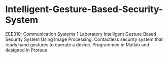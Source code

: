 # Intelligent-Gesture-Based-Security-System
EEE310: Communication Systems 1 Laboratory
Intelligent Gesture Based Security System Using Image Processing: Contactless security system that reads hand gestures to operate a device. Programmed in Matlab and designed in Proteus 

